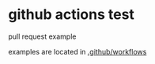 # github actions test

pull request example

examples are located in [.github/workflows](.github/workflows)
